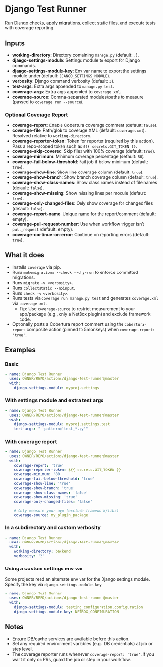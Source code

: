# Django Test Runner

Run Django checks, apply migrations, collect static files, and execute tests with coverage reporting.

## Inputs

- **working-directory**: Directory containing `manage.py` (default: `.`).
- **django-settings-module**: Settings module to export for Django commands.
- **django-settings-module-key**: Env var name to export the settings module under (default: `DJANGO_SETTINGS_MODULE`).
- **verbosity**: Django command verbosity (default: `3`).
- **test-args**: Extra args appended to `manage.py test`.
- **coverage-args**: Extra args appended to `coverage xml`.
- **coverage-source**: Comma-separated modules/paths to measure (passed to `coverage run --source`).

### Optional Coverage Report

- **coverage-report**: Enable Cobertura coverage comment (default: `false`).
- **coverage-file**: Path/glob to coverage XML (default: `coverage.xml`). Resolved relative to `working-directory`.
- **coverage-reporter-token**: Token for reporter (required by this action). Pass a repo-scoped token such as `${{ secrets.GIT_TOKEN }}`.
- **coverage-skip-covered**: Skip files with 100% coverage (default: `true`).
- **coverage-minimum**: Minimum coverage percentage (default: `80`).
- **coverage-fail-below-threshold**: Fail job if below minimum (default: `true`).
- **coverage-show-line**: Show line coverage column (default: `true`).
- **coverage-show-branch**: Show branch coverage column (default: `true`).
- **coverage-show-class-names**: Show class names instead of file names (default: `false`).
- **coverage-show-missing**: Show missing lines per module (default: `true`).
- **coverage-only-changed-files**: Only show coverage for changed files (default: `false`).
- **coverage-report-name**: Unique name for the report/comment (default: empty).
- **coverage-pull-request-number**: Use when workflow trigger isn’t `pull_request` (default: empty).
- **coverage-continue-on-error**: Continue on reporting errors (default: `true`).

## What it does

- Installs `coverage` via pip.
- Runs `makemigrations --check --dry-run` to enforce committed migrations.
- Runs `migrate -v <verbosity>`.
- Runs `collectstatic --noinput`.
- Runs `check -v <verbosity>`.
- Runs tests via `coverage run manage.py test` and generates `coverage.xml` via `coverage xml`.
  - Tip: Use `coverage-source` to restrict measurement to your app/package (e.g., only a NetBox plugin) and exclude framework code.
- Optionally posts a Cobertura report comment using the `cobertura-report` composite action (pinned to 5monkeys) when `coverage-report: 'true'`.

## Examples

### Basic

```yaml
- name: Django Test Runner
  uses: OWNER/REPO/actions/django-test-runner@master
  with:
    django-settings-module: myproj.settings
```

### With settings module and extra test args

```yaml
- name: Django Test Runner
  uses: OWNER/REPO/actions/django-test-runner@master
  with:
    django-settings-module: myproj.settings.test
    test-args: "--pattern='test_*.py'"
```

### With coverage report

```yaml
- name: Django Test Runner
  uses: OWNER/REPO/actions/django-test-runner@master
  with:
    coverage-report: 'true'
    coverage-reporter-token: ${{ secrets.GIT_TOKEN }}
    coverage-minimum: '80'
    coverage-fail-below-threshold: 'true'
    coverage-show-line: 'true'
    coverage-show-branch: 'true'
    coverage-show-class-names: 'false'
    coverage-show-missing: 'true'
    coverage-only-changed-files: 'false'

    # Only measure your app (exclude framework/libs)
    coverage-source: my_plugin_package
```

### In a subdirectory and custom verbosity

```yaml
- name: Django Test Runner
  uses: OWNER/REPO/actions/django-test-runner@master
  with:
    working-directory: backend
    verbosity: '2'
```

### Using a custom settings env var

Some projects read an alternate env var for the Django settings module. Specify the key via `django-settings-module-key`:

```yaml
- name: Django Test Runner
  uses: OWNER/REPO/actions/django-test-runner@master
  with:
    django-settings-module: testing_configuration.configuration
    django-settings-module-key: NETBOX_CONFIGURATION
```

## Notes

- Ensure DB/cache services are available before this action.
- Set any required environment variables (e.g., DB credentials) at job or step level.
- The coverage reporter runs whenever `coverage-report: 'true'`. If you want it only on PRs, guard the job or step in your workflow.
